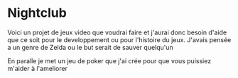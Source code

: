 # Nightclub

Voici un projet de jeux video que voudrai faire et j'aurai donc besoin d'aide que ce soit pour le developpement ou pour l'histoire du jeux. J'avais pensée a un genre de Zelda ou le but serait de sauver quelqu'un

En paralle je met un jeu de poker que j'ai crée pour que vous puissiez m'aider à l'ameliorer
